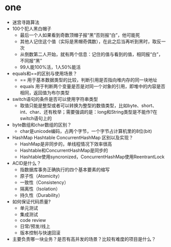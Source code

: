 # one
* 迷宫寻路算法
* 100个犯人黑白帽子
    * 最后一个人如果看到奇数顶帽子报“黑”否则报“白”，他可能死
    * 其他人记住这个值（实际是黑帽奇偶数），在此之后当再听到黑时，取反一次
    * 从倒数第二人开始，就有两个信息：记住的值与看到的值，相同报“白”，不同报“黑”
    * 99人能100%活，1人50%能活
* equals和==的区别与使用场景？
    * == 用于基本数据类型的比较，判断引用是否指向堆内存的同一块地址
    * equals 用于判断两个变量是否是对同一个对象的引用，即堆中的内容是否相同，返回值为布尔类型
* switch语句的条件是否可以使用字符串类型
    * 取值只能是整型或者可以转换为整型的数值类型，比如byte、short、int、char、还有枚举；需要强调的是：long和String类型是不能作?在switch语句上的
* byte数组和char数组的区别？
    * char是unicode编码，占两个字节，一个字节占计算机里的8位(bit)
* HashMap Hashtable ConcurrentHashMap 区别以及实现？
    * HashMap是非同步的，单线程情况下效率很高
    * Hashtable和ConcurrentHashMap是同步的
    * Hashtable使用syncronized，ConcurrentHashMap使用ReentrantLock
* ACID是什么？
    * 指数据库事务正确执行的四个基本要素的缩写
    * 原子性（Atomicity）
    * 一致性（Consistency）
    * 隔离性（Isolation）
    * 持久性（Durability）
* 如何保证代码质量?
    * 单元测试
    * 集成测试
    * code review
    * 日常/预发/线上
    * 版本控制与快速回滚
* 主要负责哪一块业务？是否有高并发的场景？比较有难度的项目是什么？


